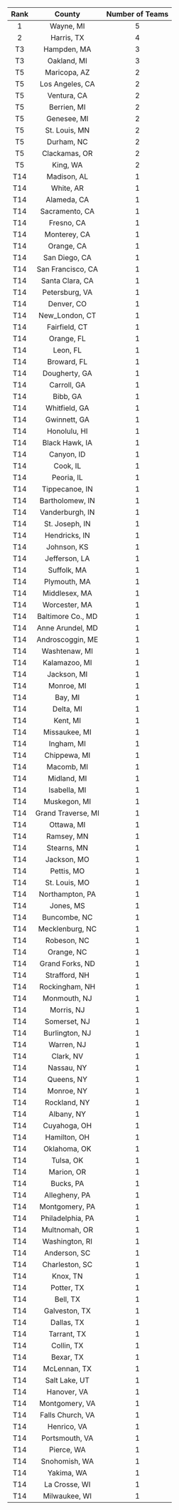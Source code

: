 | Rank |       County       | Number of Teams |
|:----:|:------------------:|:---------------:|
|  1   |     Wayne, MI      |        5        |
|  2   |     Harris, TX     |        4        |
|  T3  |    Hampden, MA     |        3        |
|  T3  |    Oakland, MI     |        3        |
|  T5  |    Maricopa, AZ    |        2        |
|  T5  |  Los Angeles, CA   |        2        |
|  T5  |    Ventura, CA     |        2        |
|  T5  |    Berrien, MI     |        2        |
|  T5  |    Genesee, MI     |        2        |
|  T5  |   St. Louis, MN    |        2        |
|  T5  |     Durham, NC     |        2        |
|  T5  |   Clackamas, OR    |        2        |
|  T5  |      King, WA      |        2        |
| T14  |    Madison, AL     |        1        |
| T14  |     White, AR      |        1        |
| T14  |    Alameda, CA     |        1        |
| T14  |   Sacramento, CA   |        1        |
| T14  |     Fresno, CA     |        1        |
| T14  |    Monterey, CA    |        1        |
| T14  |     Orange, CA     |        1        |
| T14  |   San Diego, CA    |        1        |
| T14  | San Francisco, CA  |        1        |
| T14  |  Santa Clara, CA   |        1        |
| T14  |   Petersburg, VA   |        1        |
| T14  |     Denver, CO     |        1        |
| T14  |   New_London, CT   |        1        |
| T14  |   Fairfield, CT    |        1        |
| T14  |     Orange, FL     |        1        |
| T14  |      Leon, FL      |        1        |
| T14  |    Broward, FL     |        1        |
| T14  |   Dougherty, GA    |        1        |
| T14  |    Carroll, GA     |        1        |
| T14  |      Bibb, GA      |        1        |
| T14  |   Whitfield, GA    |        1        |
| T14  |    Gwinnett, GA    |        1        |
| T14  |    Honolulu, HI    |        1        |
| T14  |   Black Hawk, IA   |        1        |
| T14  |     Canyon, ID     |        1        |
| T14  |      Cook, IL      |        1        |
| T14  |     Peoria, IL     |        1        |
| T14  |   Tippecanoe, IN   |        1        |
| T14  |  Bartholomew, IN   |        1        |
| T14  |  Vanderburgh, IN   |        1        |
| T14  |   St. Joseph, IN   |        1        |
| T14  |   Hendricks, IN    |        1        |
| T14  |    Johnson, KS     |        1        |
| T14  |   Jefferson, LA    |        1        |
| T14  |    Suffolk, MA     |        1        |
| T14  |    Plymouth, MA    |        1        |
| T14  |   Middlesex, MA    |        1        |
| T14  |   Worcester, MA    |        1        |
| T14  | Baltimore Co., MD  |        1        |
| T14  |  Anne Arundel, MD  |        1        |
| T14  |  Androscoggin, ME  |        1        |
| T14  |   Washtenaw, MI    |        1        |
| T14  |   Kalamazoo, MI    |        1        |
| T14  |    Jackson, MI     |        1        |
| T14  |     Monroe, MI     |        1        |
| T14  |      Bay, MI       |        1        |
| T14  |     Delta, MI      |        1        |
| T14  |      Kent, MI      |        1        |
| T14  |   Missaukee, MI    |        1        |
| T14  |     Ingham, MI     |        1        |
| T14  |    Chippewa, MI    |        1        |
| T14  |     Macomb, MI     |        1        |
| T14  |    Midland, MI     |        1        |
| T14  |    Isabella, MI    |        1        |
| T14  |    Muskegon, MI    |        1        |
| T14  | Grand Traverse, MI |        1        |
| T14  |     Ottawa, MI     |        1        |
| T14  |     Ramsey, MN     |        1        |
| T14  |    Stearns, MN     |        1        |
| T14  |    Jackson, MO     |        1        |
| T14  |     Pettis, MO     |        1        |
| T14  |   St. Louis, MO    |        1        |
| T14  |  Northampton, PA   |        1        |
| T14  |     Jones, MS      |        1        |
| T14  |    Buncombe, NC    |        1        |
| T14  |  Mecklenburg, NC   |        1        |
| T14  |    Robeson, NC     |        1        |
| T14  |     Orange, NC     |        1        |
| T14  |  Grand Forks, ND   |        1        |
| T14  |   Strafford, NH    |        1        |
| T14  |   Rockingham, NH   |        1        |
| T14  |    Monmouth, NJ    |        1        |
| T14  |     Morris, NJ     |        1        |
| T14  |    Somerset, NJ    |        1        |
| T14  |   Burlington, NJ   |        1        |
| T14  |     Warren, NJ     |        1        |
| T14  |     Clark, NV      |        1        |
| T14  |     Nassau, NY     |        1        |
| T14  |     Queens, NY     |        1        |
| T14  |     Monroe, NY     |        1        |
| T14  |    Rockland, NY    |        1        |
| T14  |     Albany, NY     |        1        |
| T14  |    Cuyahoga, OH    |        1        |
| T14  |    Hamilton, OH    |        1        |
| T14  |    Oklahoma, OK    |        1        |
| T14  |     Tulsa, OK      |        1        |
| T14  |     Marion, OR     |        1        |
| T14  |     Bucks, PA      |        1        |
| T14  |   Allegheny, PA    |        1        |
| T14  |   Montgomery, PA   |        1        |
| T14  |  Philadelphia, PA  |        1        |
| T14  |   Multnomah, OR    |        1        |
| T14  |   Washington, RI   |        1        |
| T14  |    Anderson, SC    |        1        |
| T14  |   Charleston, SC   |        1        |
| T14  |      Knox, TN      |        1        |
| T14  |     Potter, TX     |        1        |
| T14  |      Bell, TX      |        1        |
| T14  |   Galveston, TX    |        1        |
| T14  |     Dallas, TX     |        1        |
| T14  |    Tarrant, TX     |        1        |
| T14  |     Collin, TX     |        1        |
| T14  |     Bexar, TX      |        1        |
| T14  |    McLennan, TX    |        1        |
| T14  |   Salt Lake, UT    |        1        |
| T14  |    Hanover, VA     |        1        |
| T14  |   Montgomery, VA   |        1        |
| T14  |  Falls Church, VA  |        1        |
| T14  |    Henrico, VA     |        1        |
| T14  |   Portsmouth, VA   |        1        |
| T14  |     Pierce, WA     |        1        |
| T14  |   Snohomish, WA    |        1        |
| T14  |     Yakima, WA     |        1        |
| T14  |   La Crosse, WI    |        1        |
| T14  |   Milwaukee, WI    |        1        |